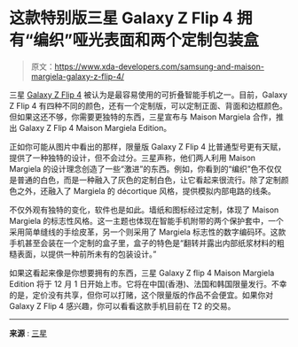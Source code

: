 # 这款特别版三星 Galaxy Z Flip 4 拥有“编织”哑光表面和两个定制包装盒

> 原文：<https://www.xda-developers.com/samsung-and-maison-margiela-galaxy-z-flip-4/>

三星 [Galaxy Z Flip 4](https://www.xda-developers.com/samsung-galaxy-z-flip-4-review/) 被认为是最容易使用的可折叠智能手机之一。目前，Galaxy Z Flip 4 有四种不同的颜色，还有一个定制版，可以定制正面、背面和边框颜色。但如果这还不够，你需要更独特的东西，三星宣布与 Maison Margiela 合作，推出 Galaxy Z Flip 4 Maison Margiela Edition。

正如你可能从图片中看出的那样，限量版 Galaxy Z Flip 4 比普通型号更有天赋，提供了一种独特的设计，但不会过分。三星声称，他们两人利用 Maison Margiela 的设计理念创造了一些“激进”的东西。例如，你看到的“编织”色不仅仅是普通的白色，而是一种融入了灰色的定制白色，让它看起来很流行。除了定制颜色之外，还融入了 Margiela 的 décortique 风格，提供模拟内部电路的线条。

不仅外观有独特的变化，软件也是如此。墙纸和图标经过定制，体现了 Maison Margiela 的标志性风格。这一主题也体现在智能手机附带的两个保护套中，一个采用简单缝线的手绘皮革，另一个则采用了 Margiela 标志性的数字编码环。这款手机甚至会装在一个定制的盒子里，盒子的特色是“翻转并露出内部纸浆材料的粗糙表面，以提供一种前所未有的包装设计。”

如果这看起来像是你想要拥有的东西，三星 Galaxy Z flip 4 Maison Margiela Edition 将于 12 月 1 日开始上市。它将在中国(香港)、法国和韩国限量发行。不幸的是，定价没有共享，但你可以打赌，这个限量版的作品不会便宜。如果你对 Galaxy Z Flip 4 感兴趣，你可以看看这款手机目前在 T2 的交易。

* * *

**来源** : [三星](https://news.samsung.com/global/samsung-and-maison-margiela-announce-rule-breaking-collaboration)